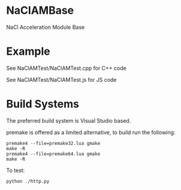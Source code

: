 NaClAMBase
==========

NaCl Acceleration Module Base

Example
========

See NaClAMTest/NaClAMTest.cpp for C++ code

See NaClAMTest/NaClAMTest.js for JS code


Build Systems
==============

The preferred build system is Visual Studio based.

premake is offered as a limited alternative, to build run the following:

```
premake4 --file=premake32.lua gmake
make -R
premake4 --file=premake64.lua gmake
make -R
```

To test:

```
python ./http.py
```
